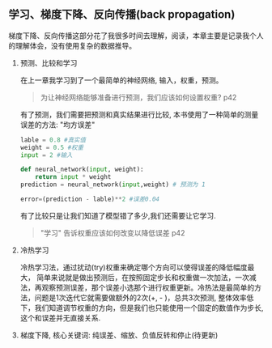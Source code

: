 ## 学习、梯度下降、反向传播(back propagation)

梯度下降、反向传播这部分花了我很多时间去理解，阅读，本章主要是记录我个人的理解体会，没有使用复杂的数据推导。

1. 预测、比较和学习

   在上一章我学习到了一个最简单的神经网络, 输入，权重，预测。

   > 为让神经网络能够准备进行预测，我们应该如何设置权重?  p42

   有了预测，我们需要把预测和真实结果进行比较, 本书使用了一种简单的测量误差的方法: "均方误差"

   ```python
   lable = 0.8 #真实值
   weight = 0.5 #权重
   input = 2 #输入
   
   def neural_network(input, weight):
       return input * weight
   prediction = neural_network(input,weight) # 预测为 1
   
   error=(prediction - lable)**2 #误差0.04
   
   ```

   有了比较只是让我们知道了模型错了多少,我们还需要让它学习.

   > "学习" 告诉权重应该如何改变以降低误差 p42

    

2. 冷热学习

   冷热学习法，通过扰动(try)权重来确定哪个方向可以使得误差的降低幅度最大， 简单来说就是做出预测后，在按照固定步长和权重做一次加法，一次减法，再观察预测误差，那个误差小选那个进行权重更新。冷热法是最简单的方法，问题是1次迭代它就需要做额外的2次(+, - )，总共3次预测, 整体效率低下，我们知道调节权重的方向，但是我们也只能使用一个固定的数值作为步长,这个和误差并无直接关系.

   

3. 梯度下降, 核心关键词: 纯误差、缩放、负值反转和停止(待更新)

   

    

    

   

